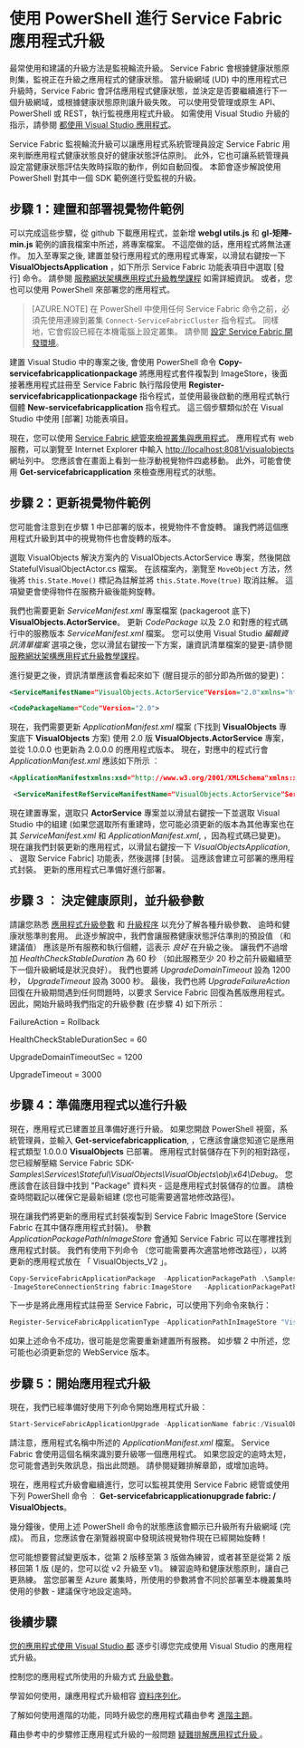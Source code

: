 <properties
   pageTitle="使用 PowerShell 進行 Service Fabric 應用程式升級 | Microsoft Azure"
   description="本文會逐步解說使用 PowerShell 來部署 Service Fabric 應用程式、變更程式碼及執行升級的體驗。"
   services="service-fabric"
   documentationCenter=".net"
   authors="mani-ramaswamy"
   manager="timlt"
   editor=""/>

<tags
   ms.service="service-fabric"
   ms.devlang="dotnet"
   ms.topic="article"
   ms.tgt_pltfrm="NA"
   ms.workload="NA"
   ms.date="07/17/2015"
   ms.author="subramar"/>



# 使用 PowerShell 進行 Service Fabric 應用程式升級

最常使用和建議的升級方法是監視輪流升級。  Service Fabric 會根據健康狀態原則集，監視正在升級之應用程式的健康狀態。 當升級網域 (UD) 中的應用程式已升級時，Service Fabric 會評估應用程式健康狀態，並決定是否要繼續進行下一個升級網域，或根據健康狀態原則讓升級失敗。 可以使用受管理或原生 API、PowerShell 或 REST，執行監視應用程式升級。 如需使用 Visual Studio 升級的指示，請參閱 [都使用 Visual Studio 應用程式](service-fabric-application-upgrade-tutorial.md)。

Service Fabric 監視輪流升級可以讓應用程式系統管理員設定 Service Fabric 用來判斷應用程式健康狀態良好的健康狀態評估原則。 此外，它也可讓系統管理員設定當健康狀態評估失敗時採取的動作，例如自動回復。 本節會逐步解說使用 PowerShell 對其中一個 SDK 範例進行受監視的升級。

## 步驟 1：建置和部署視覺物件範例

可以完成這些步驟，從 github 下載應用程式，並新增 **webgl utils.js** 和 **gl-矩陣-min.js** 範例的讀我檔案中所述，將專案檔案。 不這麼做的話，應用程式將無法運作。 加入至專案之後, 建置並發行應用程式的應用程式專案，以滑鼠右鍵按一下 **VisualObjectsApplication** ，如下所示 Service Fabric 功能表項目中選取 [發行] 命令。  請參閱 [服務網狀架構應用程式升級教學課程](service-fabric-application-tutorial.md) 如需詳細資訊。  或者，您也可以使用 PowerShell 來部署您的應用程式。

> [AZURE.NOTE] 在 PowerShell 中使用任何 Service Fabric 命令之前，必須先使用連線到叢集 `Connect-ServiceFabricCluster` 指令程式。 同樣地，它會假設已經在本機電腦上設定叢集。 請參閱 [設定 Service Fabric 開發環境](service-fabric-get-started.md)。

建置 Visual Studio 中的專案之後, 會使用 PowerShell 命令 **Copy-servicefabricapplicationpackage** 將應用程式套件複製到 ImageStore，後面接著應用程式註冊至 Service Fabric 執行階段使用 **Register-servicefabricapplicationpackage** 指令程式，並使用最後啟動的應用程式執行個體 **New-servicefabricapplication** 指令程式。  這三個步驟類似於在 Visual Studio 中使用 [部署] 功能表項目。

現在，您可以使用 [Service Fabric 總管來檢視叢集與應用程式](service-fabric-visualizing-your-cluster.md)。 應用程式有 web 服務，可以瀏覽至 Internet Explorer 中輸入 [http://localhost:8081/visualobjects](http://localhost:8081/visualobjects) 網址列中。  您應該會在畫面上看到一些浮動視覺物件四處移動。  此外，可能會使用 **Get-servicefabricapplication** 來檢查應用程式的狀態。

## 步驟 2：更新視覺物件範例

您可能會注意到在步驟 1 中已部署的版本，視覺物件不會旋轉。 讓我們將這個應用程式升級到其中的視覺物件也會旋轉的版本。

選取 VisualObjects 解決方案內的 VisualObjects.ActorService 專案，然後開啟 StatefulVisualObjectActor.cs 檔案。 在該檔案內，瀏覽至 `MoveObject` 方法，然後將 `this.State.Move()` 標記為註解並將 `this.State.Move(true)` 取消註解。 這項變更會使得物件在服務升級後能夠旋轉。

我們也需要更新 *ServiceManifest.xml* 專案檔案 (packageroot 底下) **VisualObjects.ActorService**。 更新 *CodePackage* 以及 2.0 和對應的程式碼行中的服務版本 *ServiceManifest.xml* 檔案。
您可以使用 Visual Studio *編輯資訊清單檔案* 選項之後，您以滑鼠右鍵按一下方案，讓資訊清單檔案的變更-請參閱 [服務網狀架構應用程式升級教學課程](service-fabric-application-tutorial.md)。


進行變更之後，資訊清單應該會看起來如下 (醒目提示的部分即為所做的變更)：

```xml
<ServiceManifestName="VisualObjects.ActorService"Version="2.0"xmlns="http://schemas.microsoft.com/2011/01/fabric"xmlns:xsi="http://www.w3.org/2001/XMLSchema-instance">

<CodePackageName="Code"Version="2.0">
```

現在，我們需要更新 *ApplicationManifest.xml* 檔案 (下找到 **VisualObjects** 專案底下 **VisualObjects** 方案) 使用 2.0 版 **VisualObjects.ActorService** 專案，並從 1.0.0.0 也更新為 2.0.0.0 的應用程式版本。 現在，對應中的程式行會 *ApplicationManifest.xml* 應該如下所示 ︰

```xml
<ApplicationManifestxmlns:xsd="http://www.w3.org/2001/XMLSchema"xmlns:xsi="http://www.w3.org/2001/XMLSchema-instance"ApplicationTypeName="VisualObjects"ApplicationTypeVersion="2.0.0.0"xmlns="http://schemas.microsoft.com/2011/01/fabric">

 <ServiceManifestRefServiceManifestName="VisualObjects.ActorService"ServiceManifestVersion="2.0" />
```


現在建置專案，選取只 **ActorService** 專案並以滑鼠右鍵按一下並選取 Visual Studio 中的組建 (如果您選取所有重建時，您可能必須更新的版本為其他專案也在其 *ServiceManifest.xml* 和 *ApplicationManifest.xml*, ，因為程式碼已變更)。 現在讓我們封裝更新的應用程式，以滑鼠右鍵按一下 *VisualObjectsApplication*, 、 選取 Service Fabric] 功能表，然後選擇 [封裝。 這應該會建立可部署的應用程式封裝。  更新的應用程式已準備好進行部署。


## 步驟 3 ︰ 決定健康原則，並升級參數

請讓您熟悉 [應用程式升級參數](service-fabric-application-upgrade-parameters.md) 和 [升級程序](service-fabric-application-upgrade.md) 以充分了解各種升級參數、 逾時和健康狀態準則套用。 此逐步解說中，我們會讓服務健康狀態評估準則的預設值 （和建議值） 應該是所有服務和執行個體，這表示 _良好_ 在升級之後。  讓我們不過增加 *HealthCheckStableDuration* 為 60 秒 （如此服務至少 20 秒之前升級繼續至下一個升級網域是狀況良好）。  我們也要將 *UpgradeDomainTimeout* 設為 1200 秒， *UpgradeTimeout* 設為 3000 秒。 最後，我們也將 *UpgradeFailureAction* 回復在升級期間遇到任何問題時，以要求 Service Fabric 回復為舊版應用程式。 因此，開始升級時我們指定的升級參數 (在步驟 4) 如下所示：

FailureAction = Rollback

HealthCheckStableDurationSec = 60

UpgradeDomainTimeoutSec = 1200

UpgradeTimeout = 3000


## 步驟 4：準備應用程式以進行升級

現在，應用程式已建置並且準備好進行升級。 如果您開啟 PowerShell 視窗，系統管理員，並輸入 **Get-servicefabricapplication**, ，它應該會讓您知道它是應用程式類型 1.0.0.0 **VisualObjects** 已部署。  應用程式封裝儲存在下列的相對路徑，您已經解壓縮 Service Fabric SDK- *Samples\Services\Stateful\VisualObjects\VisualObjects\obj\x64\Debug*。 您應該會在該目錄中找到 "Package" 資料夾 - 這是應用程式封裝儲存的位置。 請檢查時間戳記以確保它是最新組建 (您也可能需要適當地修改路徑)。

現在讓我們將更新的應用程式封裝複製到 Service Fabric ImageStore (Service Fabric 在其中儲存應用程式封裝)。 參數 *ApplicationPackagePathInImageStore* 會通知 Service Fabric 可以在哪裡找到應用程式封裝。 我們有使用下列命令 （您可能需要再次適當地修改路徑），以將更新的應用程式放在 「 VisualObjects\_V2 」。

```powershell
Copy-ServiceFabricApplicationPackage  -ApplicationPackagePath .\Samples\Services\Stateful\VisualObjects\VisualObjects\obj\x64\Debug\Package
-ImageStoreConnectionString fabric:ImageStore   -ApplicationPackagePathInImageStore "VisualObjects\_V2"
```

下一步是將此應用程式註冊至 Service Fabric，可以使用下列命令來執行：

```powershell
Register-ServiceFabricApplicationType -ApplicationPathInImageStore "VisualObjects\_V2"
```

如果上述命令不成功，很可能是您需要重新建置所有服務。 如步驟 2 中所述，您可能也必須更新您的 WebService 版本。

## 步驟 5：開始應用程式升級

現在，我們已經準備好使用下列命令開始應用程式升級：

```powershell
Start-ServiceFabricApplicationUpgrade -ApplicationName fabric:/VisualObjects -ApplicationTypeVersion 2.0.0.0 -HealthCheckStableDurationSec 60 -UpgradeDomainTimeoutSec 1200 -UpgradeTimeout 3000   -FailureAction Rollback -Monitored
```


請注意，應用程式名稱中所述的 *ApplicationManifest.xml* 檔案。 Service Fabric 會使用這個名稱來識別要升級哪一個應用程式。 如果您設定的逾時太短，您可能會遇到失敗訊息，指出此問題。 請參閱疑難排解章節，或增加逾時。

現在，應用程式升級會繼續進行，您可以監視其使用 Service Fabric 總管或使用下列 PowerShell 命令 ︰ **Get-servicefabricapplicationupgrade fabric: / VisualObjects**。

幾分鐘後，使用上述 PowerShell 命令的狀態應該會顯示已升級所有升級網域 (完成)。 而且，您應該會在瀏覽器視窗中發現該視覺物件現在已經開始旋轉！

您可能想要嘗試變更版本，從第 2 版移至第 3 版做為練習，或者甚至是從第 2 版移回第 1 版 (是的，您可以從 v2 升級至 v1)。 練習逾時和健康狀態原則，讓自己更熟練。 當您部署至 Azure 叢集時，所使用的參數將會不同於部署至本機叢集時使用的參數 - 建議保守地設定逾時。


## 後續步驟

[您的應用程式使用 Visual Studio 都](service-fabric-application-upgrade-tutorial.md) 逐步引導您完成使用 Visual Studio 的應用程式升級。

控制您的應用程式所使用的升級方式 [升級參數](service-fabric-application-upgrade-parameters.md)。

學習如何使用，讓應用程式升級相容 [資料序列化](service-fabric-application-upgrade-data-serialization.md)。

了解如何使用進階的功能，同時升級您的應用程式藉由參考 [進階主題](service-fabric-application-upgrade-advanced.md)。

藉由參考中的步驟修正應用程式升級的一般問題 [疑難排解應用程式升級 ](service-fabric-application-upgrade-troubleshooting.md)。



